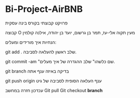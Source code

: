 # Bi-Project-AirBNB
פרויקט קבוצתי בקורס בינה עסקית

קבוצה O
מעין תקוה אלי-עז, תמר בן גרשום, יועד בן יהודה, אילנה קולמין


הנחיות איך מורידים ומעלים:

 git add . שלב ראשון להעלאה לסביבה.

git commit -am "שם כלשהו" שלב ההגדרה של איך מעלים.

git branch בדיקה באיזה ענף אתה

git push origin ענף העלאה הסופית לסביבה של גיט

עכדכון חזרה במחשב Git pull
Git checkout **branch**

